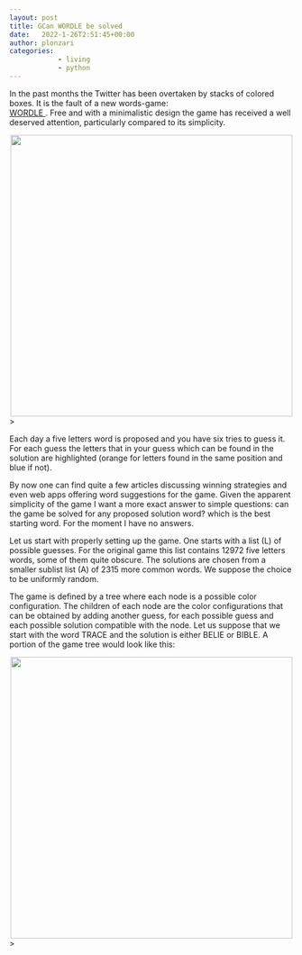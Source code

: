 ```yaml
---
layout: post
title: GCan WORDLE be solved
date:   2022-1-26T2:51:45+00:00
author: plonzari
categories: 
            - living
            - python
---
```


In the past months the Twitter has been overtaken by stacks of colored boxes. It is the fault of a new words-game:   
<a href="https://www.powerlanguage.co.uk/wordle/"> WORDLE </a>. Free and with a minimalistic design the game has 
received a well deserved attention, particularly compared to its simplicity.

<div style="text-align: center">
<a href="https://www.powerlanguage.co.uk/wordle/"> 
<img src="{{ site.baseurl }}/assets/images/WordleDesign.png" width="500" /></a>
</div>>

Each day a five letters word is proposed and you have six tries to guess it. For each guess the letters that in your guess which 
can be found in the solution are highlighted (orange for letters found in the same position and blue if not).

By now one can find quite a few articles discussing winning strategies and even web apps offering word suggestions 
for  the game. Given the apparent simplicity of the game I want a more exact answer to simple questions: can the game 
be solved for any proposed solution word? which is the best starting word. For the moment I have no answers.

Let us start with properly setting up the game. One starts with a list (L) of possible guesses. For the original game
this list contains 12972 five letters words, some of them quite obscure. The solutions are chosen from a smaller 
sublist list (A) of 2315 more common words. We suppose the choice to be uniformly random.

The game is defined by a tree where each node is a possible color configuration. The children of each node are the 
color configurations that can be obtained by adding another guess, for each possible guess and each possible 
solution compatible with the node. Let us suppose that we start with the word TRACE and the solution is either 
BELIE or BIBLE. A portion of the game tree would look like this:


<div style="text-align: center">
<a href="https://www.powerlanguage.co.uk/wordle/"> 
<img src="{{ site.baseurl }}/assets/images/WordleDiagram.png" width="500" /></a>
</div>>

